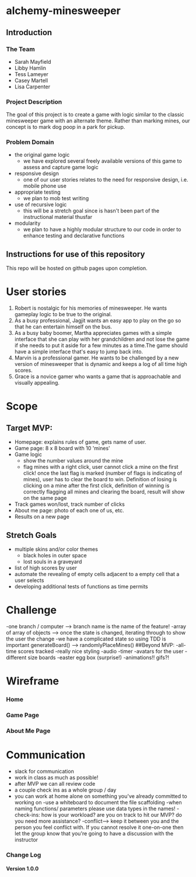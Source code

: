 # alchemy-minesweeper

## Introduction
### The Team
- Sarah Mayfield
- Libby Hamlin
- Tess Lameyer
- Casey Martell
- Lisa Carpenter

### Project Description
The goal of this project is to create a game with logic similar to the classic minesweeper game with an alternate theme.  Rather than marking mines, our concept is to mark dog poop in a park for pickup.

### Problem Domain
- the original game logic
    - we have explored several freely available versions of this game to assess and capture game logic
- responsive design
    - one of our user stories relates to the need for responsive design, i.e. mobile phone use
- appropriate testing
    - we plan to mob test writing
- use of recursive logic
    - this will be a stretch goal since is hasn't been part of the instructional material thusfar
- modularity
    - we plan to have a highly modular structure to our code in order to enhance testing and declarative functions

## Instructions for use of this repository
This repo will be hosted on github pages upon completion.

# User stories
1. Robert is nostalgic for his memories of minesweeper.  He wants gameplay logic to be true to the original.
2. As a busy professional, Jagjit wants an easy app to play on the go so that he can entertain himself on the bus.
3. As a busy baby boomer, Martha appreciates games with a simple interface that she can play with her grandchildren and not lose the game if she needs to put it aside for a few minutes as a time.The game should have a simple interface that's easy to jump back into.
4. Marvin is a professional gamer. He wants to be challenged by a new version of minesweeper that is dynamic and keeps a log of all time high scores.
5. Grace is a novice gamer who wants a game that is approachable and visually appealing.

# Scope
## Target MVP:
- Homepage: explains rules of game, gets name of user.
- Game page: 8 x 8 board with 10 'mines'
- Game logic
    - show the number values around the mine
    - flag mines with a right click, user cannot click a mine on the first
    click! once the last flag is marked (number of flags is indicating of mines), user has to clear the board to win. Definition of losing is clicking on a mine after the first click, definition of winning is correctly flagging all mines and clearing the board, result will show on the same page
- Track games won/lost, track number of clicks
- About me page: photo of each one of us, etc.
- Results on a new page

## Stretch Goals
- multiple skins and/or color themes
    - black holes in outer space
    - lost souls in a graveyard
- list of high scores by user
- automate the revealing of empty cells adjacent to a empty cell that a user selects
- developing additional tests of functions as time permits

# Challenge
-one branch / computer --> branch name is the name of the feature!
-array of array of objects --> once the state is changed, iterating through to show the user the change
-we have a complicated state so using TDD is important
generateBoard() --> randomlyPlaceMines()
##Beyond MVP:
-all-time scores tracked
-really nice styling
-audio
-timer
-avatars for the user
-different size boards
-easter egg box (surprise!)
-animations!! gifs?!
# Wireframe
### Home
### Game Page
### About Me Page

# Communication
- slack for communication
- work in class as much as possible!
- after MVP we can all review code
- a couple check ins as a whole group / day
- you can work at home alone on something you've already committed to working on
-use a whiteboard to document the file scaffolding
-when naming functions/ parameters please use data types in the names!
-check-ins: how is your workload? are you on track to hit our MVP? do you need more assistance?
-conflict--> keep it between you and the person you feel conflict with. If you cannot resolve it one-on-one then let the group know that you're going to have a discussion with the instructor

### Change Log
#### Version 1.0.0